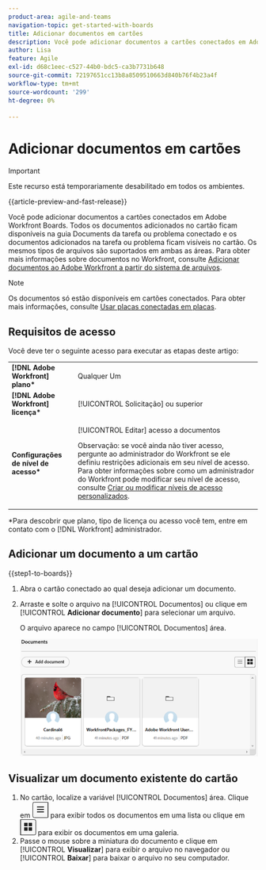 ```yaml
---
product-area: agile-and-teams
navigation-topic: get-started-with-boards
title: Adicionar documentos em cartões
description: Você pode adicionar documentos a cartões conectados em Adobe Workfront Boards.
author: Lisa
feature: Agile
exl-id: d68c1eec-c527-44b0-bdc5-ca3b7731b648
source-git-commit: 72197651cc13b8a8509510663d840b76f4b23a4f
workflow-type: tm+mt
source-wordcount: '299'
ht-degree: 0%

---
```


# Adicionar documentos em cartões

>[!IMPORTANT]
>
>Este recurso está temporariamente desabilitado em todos os ambientes.

{{article-preview-and-fast-release}}

Você pode adicionar documentos a cartões conectados em Adobe Workfront Boards. Todos os documentos adicionados no cartão ficam disponíveis na guia Documents da tarefa ou problema conectado e os documentos adicionados na tarefa ou problema ficam visíveis no cartão. Os mesmos tipos de arquivos são suportados em ambas as áreas. Para obter mais informações sobre documentos no Workfront, consulte [Adicionar documentos ao Adobe Workfront a partir do sistema de arquivos](/help/quicksilver/documents/adding-documents-to-workfront/add-documents-from-file-system.md).

>[!NOTE]
>
>Os documentos só estão disponíveis em cartões conectados. Para obter mais informações, consulte [Usar placas conectadas em placas](/help/quicksilver/agile/get-started-with-boards/connected-cards.md).

## Requisitos de acesso

Você deve ter o seguinte acesso para executar as etapas deste artigo:

<table style="table-layout:auto"> 
 <tbody> 
  <tr> 
   <td role="rowheader"><strong>[!DNL Adobe Workfront] plano*</strong></td> 
   <td> <p>Qualquer Um</p> </td> 
  </tr> 
  <tr> 
   <td role="rowheader"><strong>[!DNL Adobe Workfront] licença*</strong></td> 
   <td> <p>[!UICONTROL Solicitação] ou superior</p> </td> 
  </tr> 
  <tr>
   <td role="rowheader"><strong>Configurações de nível de acesso*</strong></td>
   <td><p>[!UICONTROL Editar] acesso a documentos</p><p>Observação: se você ainda não tiver acesso, pergunte ao administrador do Workfront se ele definiu restrições adicionais em seu nível de acesso. Para obter informações sobre como um administrador do Workfront pode modificar seu nível de acesso, consulte <a href="/help/quicksilver/administration-and-setup/add-users/configure-and-grant-access/create-modify-access-levels.md" class="MCXref xref">Criar ou modificar níveis de acesso personalizados</a>.</p></td>
  </tr>
 </tbody> 
</table>

&#42;Para descobrir que plano, tipo de licença ou acesso você tem, entre em contato com o [!DNL Workfront] administrador.

## Adicionar um documento a um cartão

{{step1-to-boards}}

1. Abra o cartão conectado ao qual deseja adicionar um documento.
1. Arraste e solte o arquivo na [!UICONTROL Documentos] ou clique em [!UICONTROL **Adicionar documento**] para selecionar um arquivo.

   O arquivo aparece no campo [!UICONTROL Documentos] área.

   ![Documentos adicionados ao cartão](assets/add-document-to-card.png)

## Visualizar um documento existente do cartão

1. No cartão, localize a variável [!UICONTROL Documentos] área. Clique em ![Ícone de Lista](assets/docs-list-icon.png) para exibir todos os documentos em uma lista ou clique em ![Ícone da Galeria](assets/docs-gallery-icon.png) para exibir os documentos em uma galeria.
1. Passe o mouse sobre a miniatura do documento e clique em [!UICONTROL **Visualizar**] para exibir o arquivo no navegador ou [!UICONTROL **Baixar**] para baixar o arquivo no seu computador.
